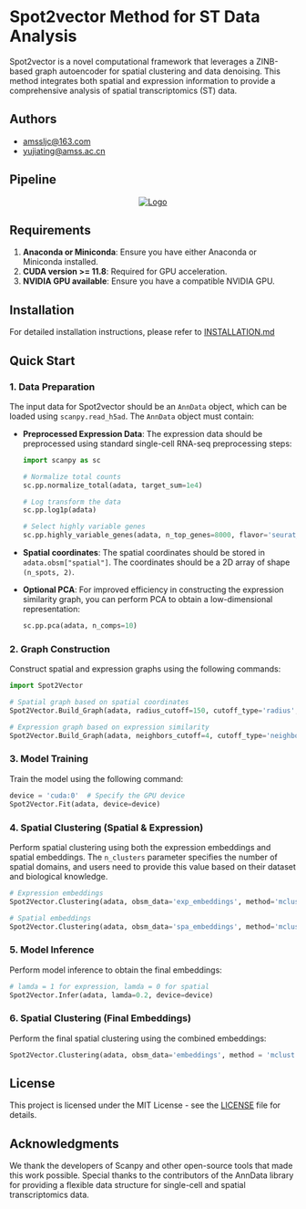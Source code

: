 # Spot2vector Method for ST Data Analysis

Spot2vector is a novel computational framework that leverages a ZINB-based graph autoencoder for spatial clustering and data denoising. This method integrates both spatial and expression information to provide a comprehensive analysis of spatial transcriptomics (ST) data.

## Authors

- amssljc@163.com
- yujiating@amss.ac.cn


## Pipeline

<p align="center">
  <a href="https://github.com/amssljc/Spot2vector/">
    <img src="image/Spot2vector.svg" alt="Logo">
  </a>
</p>


## Requirements

1. **Anaconda or Miniconda**: Ensure you have either Anaconda or Miniconda installed.
2. **CUDA version >= 11.8**: Required for GPU acceleration.
3. **NVIDIA GPU available**: Ensure you have a compatible NVIDIA GPU.


## Installation

For detailed installation instructions, please refer to [INSTALLATION.md](INSTALLATION.md)


## Quick Start

### 1. Data Preparation

The input data for Spot2vector should be an `AnnData` object, which can be loaded using `scanpy.read_h5ad`. The `AnnData` object must contain:

- **Preprocessed Expression Data**: The expression data should be preprocessed using standard single-cell RNA-seq preprocessing steps:
  ```python
  import scanpy as sc

  # Normalize total counts
  sc.pp.normalize_total(adata, target_sum=1e4)

  # Log transform the data
  sc.pp.log1p(adata)

  # Select highly variable genes
  sc.pp.highly_variable_genes(adata, n_top_genes=8000, flavor='seurat_v3')
  ```

- **Spatial coordinates**: The spatial coordinates should be stored in `adata.obsm["spatial"]`. The coordinates should be a 2D array of shape `(n_spots, 2)`.
- **Optional PCA**: For improved efficiency in constructing the expression similarity graph, you can perform PCA to obtain a low-dimensional representation: 
  ```python
  sc.pp.pca(adata, n_comps=10)
  ```

### 2. Graph Construction
Construct spatial and expression graphs using the following commands:
```python
import Spot2Vector

# Spatial graph based on spatial coordinates
Spot2Vector.Build_Graph(adata, radius_cutoff=150, cutoff_type='radius', graph_type='spatial')

# Expression graph based on expression similarity
Spot2Vector.Build_Graph(adata, neighbors_cutoff=4, cutoff_type='neighbors', graph_type='expression')
```
### 3. Model Training
Train the model using the following command:
```python
device = 'cuda:0'  # Specify the GPU device
Spot2Vector.Fit(adata, device=device)
```
### 4. Spatial Clustering (Spatial & Expression)
Perform spatial clustering using both the expression embeddings and spatial embeddings. The `n_clusters` parameter specifies the number of spatial domains, and users need to provide this value based on their dataset and biological knowledge.
```python
# Expression embeddings
Spot2Vector.Clustering(adata, obsm_data='exp_embeddings', method='mclust', n_cluster=n_clusters, verbose=False)

# Spatial embeddings
Spot2Vector.Clustering(adata, obsm_data='spa_embeddings', method='mclust', n_cluster=n_clusters, verbose=False)
```
### 5. Model Inference
Perform model inference to obtain the final embeddings:
```python
# lamda = 1 for expression, lamda = 0 for spatial
Spot2Vector.Infer(adata, lamda=0.2, device=device)
```
### 6. Spatial Clustering (Final Embeddings)
Perform the final spatial clustering using the combined embeddings:
```python
Spot2Vector.Clustering(adata, obsm_data='embeddings', method = 'mclust', n_cluster=n_clusters, verbose=False)
```

## License
This project is licensed under the MIT License - see the [LICENSE](LICENSE) file for details.

## Acknowledgments
We thank the developers of Scanpy and other open-source tools that made this work possible. Special thanks to the contributors of the AnnData library for providing a flexible data structure for single-cell and spatial transcriptomics data.
